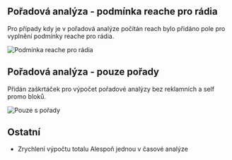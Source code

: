 ﻿---
categories: [kiwi]
layout: kiwi
---
## Pořadová analýza - podmínka reache pro rádia

Pro případy kdy je v pořadová analýze počítán reach bylo přidáno pole pro vyplnění podmínky reache pro rádia. 

![Podmínka reache pro rádia]({{site.url}}/data/poradova_reachradii.PNG "Podmínka reache pro rádia")


## Pořadová analýza - pouze pořady

Přidán zaškrtáček pro výpočet pořadové analýzy bez reklamních a self promo bloků.


![Pouze s pořady]({{site.url}}/data/poradova_pouzeporady.png "Pouze s pořady")

## Ostatní
<ul>
	<li>Zrychlení výpočtu totalu Alespoň jednou v časové analýze</li>
</ul>
